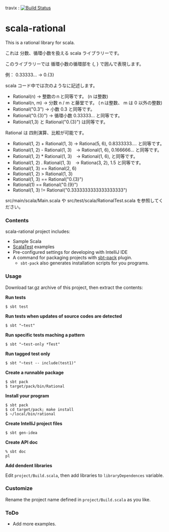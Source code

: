 

travix : [![Build Status](https://travis-ci.org/katoy/scala_rational.png)](https://travis-ci.org/katoy/scala_rational) 

scala-rational
==============

This is a rational library for scala.

これは 分数、循環小数を扱える scala ライブラリーです。

このライブラリーでは 循環小数の循環部を {, } で囲んで表現します。

例： 0.33333...   -> 0.{3}

scala コード中では次のようなに記述します。
- Rational(n)    -> 整数のｎと同等です。 (n は整数)
- Rational(n, m) -> 分数 n / m と藤堂です。 (ｎは整数、 m は 0 以外の整数)
- Rational("0.3") -> 小数 0.3 と同等です。
- Rational("0.{3}") -> 循環小数 0.33333... と同等です。
- Rational(1,3) と Rational("0.{3}") は同等です。

Rational は 四則演算、比較が可能です。
- Rational(1, 2) + Rational(1, 3)  -> Rationa(5, 6), 0.8333333.... と同等です。
- Rational(1, 2) - Rational(1, 3)　-> Rational(1, 6), 0.166666... と同等です。
- Rational(1, 2) * Rational(1, 3)　-> Rational(1, 6), と同等です。
- Rational(1, 2) . Rational(1, 3)　-> Rationa(3, 2), 1.5 と同等です。
- Rational(1, 3) == Rational(2, 6)
- Rational(1, 2) > Rational(1, 3)
- Rational(1, 3) == Rational("0.{3}")
- Rational(1) == Rational("0.{9}")
- Rational(1, 3) != Rational("0.3333333333333333333")

src/main/scala/Main.scala や src/test/scala/RationalTest.scala  を参照してください。

### Contents

scala-rational project includes:
- Sample Scala 
- [ScalaTest](http://www.scalatest.org/) examples
- Pre-configured settings for developing with IntelliJ IDE
- A command for packaging projects with [sbt-pack](http://github.com/xerial/sbt-pack) plugin.
  - `sbt-pack` also generates installation scripts for you programs.

### Usage

Download tar.gz archive of this project, then extract the contents:

**Run tests**

    $ sbt test

**Run tests when updates of source codes are detected**
   
    $ sbt "~test"

**Run specific tests maching a pattern**

    $ sbt "~test-only *Test"

**Run tagged test only**

    $ sbt "~test -- include(test1)"

**Create a runnable package**
  
    $ sbt pack
    $ target/pack/bin/Rational


**Install your program**

    $ sbt pack
    $ cd target/pack; make install
    $ ~/local/bin/rational


**Create IntelliJ project files**

    $ sbt gen-idea

**Create API doc**

    % sbt doc
	pl

**Add dendent libraries**

Edit `project/Build.scala`, then add libraries to `libraryDependences` variable.

### Customize

Rename the project name defined in `project/Build.scala` as you like.

### ToDo

- Add more examples.

